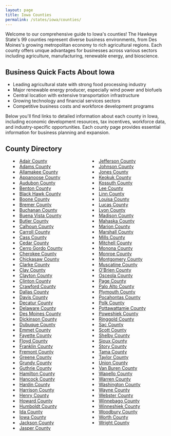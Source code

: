 ```yaml
---
layout: page
title: Iowa Counties
permalink: /states/iowa/counties/
---
```


<p>Welcome to our comprehensive guide to Iowa's counties! The Hawkeye State's 99 counties represent diverse business environments, from Des Moines's growing metropolitan economy to rich agricultural regions. Each county offers unique advantages for businesses across various sectors including agriculture, manufacturing, renewable energy, and bioscience.</p>

<h2>Business Quick Facts About Iowa</h2>

<ul>
    <li>Leading agricultural state with strong food processing industry</li>
    <li>Major renewable energy producer, especially wind power and biofuels</li>
    <li>Central location with extensive transportation infrastructure</li>
    <li>Growing technology and financial services sectors</li>
    <li>Competitive business costs and workforce development programs</li>
</ul>

<p>Below you'll find links to detailed information about each county in Iowa, including economic development resources, tax incentives, workforce data, and industry-specific opportunities. Each county page provides essential information for business planning and expansion.</p>

<h2>County Directory</h2>
<style>
    .county-list {
        columns: 2;
        -webkit-columns: 2;
        -moz-columns: 2;
        list-style-position: inside;
    }
</style>

<ul class="county-list">
    <li><a href="{{ '/states/iowa/adair/' | relative_url }}">Adair County</a></li>
    <li><a href="{{ '/states/iowa/adams/' | relative_url }}">Adams County</a></li>
    <li><a href="{{ '/states/iowa/allamakee/' | relative_url }}">Allamakee County</a></li>
    <li><a href="{{ '/states/iowa/appanoose/' | relative_url }}">Appanoose County</a></li>
    <li><a href="{{ '/states/iowa/audubon/' | relative_url }}">Audubon County</a></li>
    <li><a href="{{ '/states/iowa/benton/' | relative_url }}">Benton County</a></li>
    <li><a href="{{ '/states/iowa/black-hawk/' | relative_url }}">Black Hawk County</a></li>
    <li><a href="{{ '/states/iowa/boone/' | relative_url }}">Boone County</a></li>
    <li><a href="{{ '/states/iowa/bremer/' | relative_url }}">Bremer County</a></li>
    <li><a href="{{ '/states/iowa/buchanan/' | relative_url }}">Buchanan County</a></li>
    <li><a href="{{ '/states/iowa/buena-vista/' | relative_url }}">Buena Vista County</a></li>
    <li><a href="{{ '/states/iowa/butler/' | relative_url }}">Butler County</a></li>
    <li><a href="{{ '/states/iowa/calhoun/' | relative_url }}">Calhoun County</a></li>
    <li><a href="{{ '/states/iowa/carroll/' | relative_url }}">Carroll County</a></li>
    <li><a href="{{ '/states/iowa/cass/' | relative_url }}">Cass County</a></li>
    <li><a href="{{ '/states/iowa/cedar/' | relative_url }}">Cedar County</a></li>
    <li><a href="{{ '/states/iowa/cerro-gordo/' | relative_url }}">Cerro Gordo County</a></li>
    <li><a href="{{ '/states/iowa/cherokee/' | relative_url }}">Cherokee County</a></li>
    <li><a href="{{ '/states/iowa/chickasaw/' | relative_url }}">Chickasaw County</a></li>
    <li><a href="{{ '/states/iowa/clarke/' | relative_url }}">Clarke County</a></li>
    <li><a href="{{ '/states/iowa/clay/' | relative_url }}">Clay County</a></li>
    <li><a href="{{ '/states/iowa/clayton/' | relative_url }}">Clayton County</a></li>
    <li><a href="{{ '/states/iowa/clinton/' | relative_url }}">Clinton County</a></li>
    <li><a href="{{ '/states/iowa/crawford/' | relative_url }}">Crawford County</a></li>
    <li><a href="{{ '/states/iowa/dallas/' | relative_url }}">Dallas County</a></li>
    <li><a href="{{ '/states/iowa/davis/' | relative_url }}">Davis County</a></li>
    <li><a href="{{ '/states/iowa/decatur/' | relative_url }}">Decatur County</a></li>
    <li><a href="{{ '/states/iowa/delaware/' | relative_url }}">Delaware County</a></li>
    <li><a href="{{ '/states/iowa/des-moines/' | relative_url }}">Des Moines County</a></li>
    <li><a href="{{ '/states/iowa/dickinson/' | relative_url }}">Dickinson County</a></li>
    <li><a href="{{ '/states/iowa/dubuque/' | relative_url }}">Dubuque County</a></li>
    <li><a href="{{ '/states/iowa/emmet/' | relative_url }}">Emmet County</a></li>
    <li><a href="{{ '/states/iowa/fayette/' | relative_url }}">Fayette County</a></li>
    <li><a href="{{ '/states/iowa/floyd/' | relative_url }}">Floyd County</a></li>
    <li><a href="{{ '/states/iowa/franklin/' | relative_url }}">Franklin County</a></li>
    <li><a href="{{ '/states/iowa/fremont/' | relative_url }}">Fremont County</a></li>
    <li><a href="{{ '/states/iowa/greene/' | relative_url }}">Greene County</a></li>
    <li><a href="{{ '/states/iowa/grundy/' | relative_url }}">Grundy County</a></li>
    <li><a href="{{ '/states/iowa/guthrie/' | relative_url }}">Guthrie County</a></li>
    <li><a href="{{ '/states/iowa/hamilton/' | relative_url }}">Hamilton County</a></li>
    <li><a href="{{ '/states/iowa/hancock/' | relative_url }}">Hancock County</a></li>
    <li><a href="{{ '/states/iowa/hardin/' | relative_url }}">Hardin County</a></li>
    <li><a href="{{ '/states/iowa/harrison/' | relative_url }}">Harrison County</a></li>
    <li><a href="{{ '/states/iowa/henry/' | relative_url }}">Henry County</a></li>
    <li><a href="{{ '/states/iowa/howard/' | relative_url }}">Howard County</a></li>
    <li><a href="{{ '/states/iowa/humboldt/' | relative_url }}">Humboldt County</a></li>
    <li><a href="{{ '/states/iowa/ida/' | relative_url }}">Ida County</a></li>
    <li><a href="{{ '/states/iowa/iowa/' | relative_url }}">Iowa County</a></li>
    <li><a href="{{ '/states/iowa/jackson/' | relative_url }}">Jackson County</a></li>
    <li><a href="{{ '/states/iowa/jasper/' | relative_url }}">Jasper County</a></li>
    <li><a href="{{ '/states/iowa/jefferson/' | relative_url }}">Jefferson County</a></li>
    <li><a href="{{ '/states/iowa/johnson/' | relative_url }}">Johnson County</a></li>
    <li><a href="{{ '/states/iowa/jones/' | relative_url }}">Jones County</a></li>
    <li><a href="{{ '/states/iowa/keokuk/' | relative_url }}">Keokuk County</a></li>
    <li><a href="{{ '/states/iowa/kossuth/' | relative_url }}">Kossuth County</a></li>
    <li><a href="{{ '/states/iowa/lee/' | relative_url }}">Lee County</a></li>
    <li><a href="{{ '/states/iowa/linn/' | relative_url }}">Linn County</a></li>
    <li><a href="{{ '/states/iowa/louisa/' | relative_url }}">Louisa County</a></li>
    <li><a href="{{ '/states/iowa/lucas/' | relative_url }}">Lucas County</a></li>
    <li><a href="{{ '/states/iowa/lyon/' | relative_url }}">Lyon County</a></li>
    <li><a href="{{ '/states/iowa/madison/' | relative_url }}">Madison County</a></li>
    <li><a href="{{ '/states/iowa/mahaska/' | relative_url }}">Mahaska County</a></li>
    <li><a href="{{ '/states/iowa/marion/' | relative_url }}">Marion County</a></li>
    <li><a href="{{ '/states/iowa/marshall/' | relative_url }}">Marshall County</a></li>
    <li><a href="{{ '/states/iowa/mills/' | relative_url }}">Mills County</a></li>
    <li><a href="{{ '/states/iowa/mitchell/' | relative_url }}">Mitchell County</a></li>
    <li><a href="{{ '/states/iowa/monona/' | relative_url }}">Monona County</a></li>
    <li><a href="{{ '/states/iowa/monroe/' | relative_url }}">Monroe County</a></li>
    <li><a href="{{ '/states/iowa/montgomery/' | relative_url }}">Montgomery County</a></li>
    <li><a href="{{ '/states/iowa/muscatine/' | relative_url }}">Muscatine County</a></li>
    <li><a href="{{ '/states/iowa/obrien/' | relative_url }}">O'Brien County</a></li>
    <li><a href="{{ '/states/iowa/osceola/' | relative_url }}">Osceola County</a></li>
    <li><a href="{{ '/states/iowa/page/' | relative_url }}">Page County</a></li>
    <li><a href="{{ '/states/iowa/palo-alto/' | relative_url }}">Palo Alto County</a></li>
    <li><a href="{{ '/states/iowa/plymouth/' | relative_url }}">Plymouth County</a></li>
    <li><a href="{{ '/states/iowa/pocahontas/' | relative_url }}">Pocahontas County</a></li>
    <li><a href="{{ '/states/iowa/polk/' | relative_url }}">Polk County</a></li>
    <li><a href="{{ '/states/iowa/pottawattamie/' | relative_url }}">Pottawattamie County</a></li>
    <li><a href="{{ '/states/iowa/poweshiek/' | relative_url }}">Poweshiek County</a></li>
    <li><a href="{{ '/states/iowa/ringgold/' | relative_url }}">Ringgold County</a></li>
    <li><a href="{{ '/states/iowa/sac/' | relative_url }}">Sac County</a></li>
    <li><a href="{{ '/states/iowa/scott/' | relative_url }}">Scott County</a></li>
    <li><a href="{{ '/states/iowa/shelby/' | relative_url }}">Shelby County</a></li>
    <li><a href="{{ '/states/iowa/sioux/' | relative_url }}">Sioux County</a></li>
    <li><a href="{{ '/states/iowa/story/' | relative_url }}">Story County</a></li>
    <li><a href="{{ '/states/iowa/tama/' | relative_url }}">Tama County</a></li>
    <li><a href="{{ '/states/iowa/taylor/' | relative_url }}">Taylor County</a></li>
    <li><a href="{{ '/states/iowa/union/' | relative_url }}">Union County</a></li>
    <li><a href="{{ '/states/iowa/van-buren/' | relative_url }}">Van Buren County</a></li>
    <li><a href="{{ '/states/iowa/wapello/' | relative_url }}">Wapello County</a></li>
    <li><a href="{{ '/states/iowa/warren/' | relative_url }}">Warren County</a></li>
    <li><a href="{{ '/states/iowa/washington/' | relative_url }}">Washington County</a></li>
    <li><a href="{{ '/states/iowa/wayne/' | relative_url }}">Wayne County</a></li>
    <li><a href="{{ '/states/iowa/webster/' | relative_url }}">Webster County</a></li>
    <li><a href="{{ '/states/iowa/winnebago/' | relative_url }}">Winnebago County</a></li>
    <li><a href="{{ '/states/iowa/winneshiek/' | relative_url }}">Winneshiek County</a></li>
    <li><a href="{{ '/states/iowa/woodbury/' | relative_url }}">Woodbury County</a></li>
    <li><a href="{{ '/states/iowa/worth/' | relative_url }}">Worth County</a></li>
    <li><a href="{{ '/states/iowa/wright/' | relative_url }}">Wright County</a></li>
</ul>